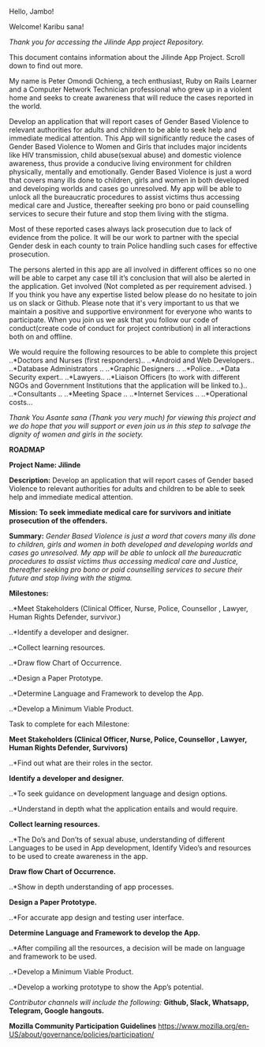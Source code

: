 Hello, Jambo!

Welcome! Karibu sana!

*Thank you for accessing the Jilinde App project Repository.*

This document contains information about the Jilinde App Project. Scroll down to find out more.

My name is Peter Omondi Ochieng, a tech enthusiast, Ruby on Rails Learner and a Computer Network Technician professional who grew up in a violent home and seeks to create awareness that will reduce the cases reported in the world.

Develop an application that will report cases of Gender Based Violence to relevant authorities for adults and children to be able to seek help and immediate medical attention. This App will significantly reduce the cases of Gender Based Violence to Women and Girls that includes major incidents like HIV transmission, child abuse(sexual abuse) and  domestic violence awareness, thus provide a conducive living environment for children physically, mentally and emotionally.
Gender Based Violence is just a word that covers many ills done to children, girls and women in both developed and developing worlds and cases go unresolved. My app will be able to unlock all the bureaucratic procedures to assist victims thus accessing medical care and Justice, thereafter seeking pro bono or paid counselling services to secure their future and stop them living with the stigma.

Most of these reported cases always lack prosecution due to lack of evidence from the police. It will be our work to partner with the special Gender desk in each county to train Police handling such cases for effective prosecution.

The persons alerted in this app are all involved in different offices so no one will be able to carpet any case till it’s conclusion that will also be alerted in the application.
Get involved (Not completed as per requirement advised. )
If you think you have any expertise listed below please do no hesitate to join us on slack or Github. 
Please note that it's very important to us that we maintain a positive and supportive environment for everyone who wants to participate. When you join us we ask that you follow our code of conduct(create code of conduct for project contribution) in all interactions both on and offline.

We would require the following resources to be able to complete this project
  ..*Doctors and Nurses (first responders)..
  ..*Android and Web Developers..
  ..*Database Administrators .. 
  ..*Graphic Designers .. 
  ..*Police.. 
  ..*Data Security expert..
  ..*Lawyers..
  ..*Liaison Officers (to work with different NGOs and Government Institutions that the application will be linked to.)..
  ..*Consultants ..
  ..*Meeting Space ..
  ..*Internet Services ..
  ..*Operational costs...
  
*Thank You*
*Asante sana (Thank you very much) for  viewing this project and we do hope that you will support or even join us in this step to salvage the dignity of women and girls in the society.*


**ROADMAP**

**Project Name: Jilinde**

**Description:** Develop an application that will report cases of Gender based Violence to relevant authorities for adults and children to be able to seek help and immediate medical attention.

**Mission: To seek immediate medical care for survivors and initiate prosecution of the offenders.**


**Summary:** *Gender Based Violence is just a word that covers many ills done to children, girls and women in both developed and developing worlds and cases go unresolved. My app will be able to unlock all the bureaucratic procedures to assist victims thus accessing medical care and Justice, thereafter seeking pro bono or paid counselling services to secure their future and stop living with the stigma.*

**Milestones:**

  ..*Meet Stakeholders (Clinical Officer, Nurse, Police, Counsellor , Lawyer, Human Rights Defender, survivor.)

  ..*Identify a developer and designer.

  ..*Collect learning resources.

  ..*Draw flow Chart of Occurrence.

  ..*Design a Paper Prototype.

  ..*Determine Language and Framework to develop the App.

  ..*Develop a Minimum Viable Product.

Task to complete for each Milestone:

**Meet Stakeholders (Clinical Officer, Nurse, Police, Counsellor , Lawyer, Human Rights Defender, Survivors)**

  ..*Find out what are their roles in the sector.

**Identify a developer and designer.**

  ..*To seek guidance on development language and design options.
  
  ..*Understand in depth what the application entails and would require.

**Collect learning resources.**

  ..*The Do’s and Don’ts of sexual abuse, understanding of different Languages to be used in App development, Identify Video’s and resources to be used to create awareness in the app.

**Draw flow Chart of Occurrence.**

  ..*Show in depth understanding of app processes.

**Design a Paper Prototype.**

  ..*For accurate app design and testing user interface.

**Determine Language and Framework to develop the App.**

  ..*After compiling all the resources, a decision will be made on language and framework to be used.
  
  ..*Develop a Minimum Viable Product.
  
 ..*Develop a working prototype to show the App’s potential.


*Contributor channels will include the following:* **Github, Slack, Whatsapp, Telegram, Google hangouts.**


**Mozilla Community Participation Guidelines**
https://www.mozilla.org/en-US/about/governance/policies/participation/
